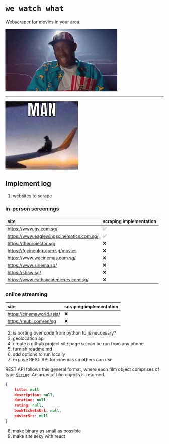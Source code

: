 # `we watch what`

Webscraper for movies in your area.

![](asset/tyler.gif)

--- 

![](asset/man.jpg)

## Implement log

1. websites to scrape 

### in-person screenings

| site | scraping implementation |
| :--- | :--- |
| https://www.gv.com.sg/ | :white_check_mark: |
| https://www.eaglewingscinematics.com.sg/ | :white_check_mark: |
| https://theprojector.sg/ | :x: |
| https://fgcineplex.com.sg/movies | :x: |
| https://www.wecinemas.com.sg/ | :x: |
| https://www.sinema.sg/ | :x: |
| https://shaw.sg/ | :x: |
| https://www.cathaycineplexes.com.sg/ | :x: |

### online streaming

| site | scraping implementation |
| :--- | :--- |
| https://cinemaworld.asia/ | :x: |
| https://mubi.com/en/sg | :x: |

2. is porting over code from python to js neccesary?
3. geolocation api
4. create a github project site page so can be run from any phone
5. furnish readme.md
6. add options to run locally
7. expose REST API for cinemas so others can use

REST API follows this general format, where each film object comprises of type [`String`](https://developer.mozilla.org/en-US/docs/Web/JavaScript/Reference/Global_Objects/String). An array of film objects is returned.

```json
{
    title: null
    description: null,
    duration: null
    rating: null,
    bookTicketsUrl: null,
    posterSrc: null
}
```

8. make binary as small as possible
9. make site sexy with react
